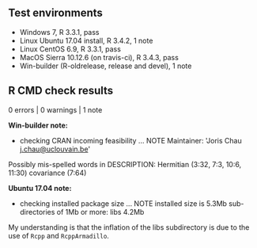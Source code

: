 ## Test environments

* Windows 7, R 3.3.1, pass
* Linux Ubuntu 17.04 install, R 3.4.2, 1 note
* Linux CentOS 6.9, R 3.3.1, pass
* MacOS Sierra 10.12.6 (on travis-ci), R 3.4.3, pass
* Win-builder (R-oldrelease, release and devel), 1 note

## R CMD check results

0 errors | 0 warnings | 1 note

**Win-builder note:**

* checking CRAN incoming feasibility ... NOTE
Maintainer: 'Joris Chau <j.chau@uclouvain.be>'

Possibly mis-spelled words in DESCRIPTION:
  Hermitian (3:32, 7:3, 10:6, 11:30)
  covariance (7:64)

**Ubuntu 17.04 note:**

* checking installed package size ... NOTE
  installed size is  5.3Mb
  sub-directories of 1Mb or more:
    libs  4.2Mb
      
My understanding is that the inflation of the libs subdirectory is due to the use of `Rcpp` and `RcppArmadillo`. 


